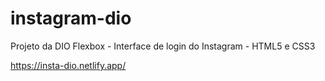# instagram-dio
Projeto da DIO Flexbox - Interface de login do Instagram - HTML5 e CSS3

https://insta-dio.netlify.app/
